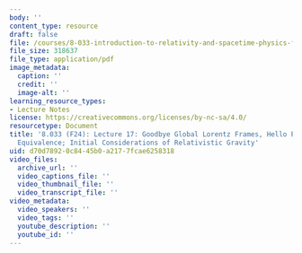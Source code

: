 ```yaml
---
body: ''
content_type: resource
draft: false
file: /courses/8-033-introduction-to-relativity-and-spacetime-physics-fall-2024/mit8_033_f24_lec17.pdf
file_size: 318637
file_type: application/pdf
image_metadata:
  caption: ''
  credit: ''
  image-alt: ''
learning_resource_types:
- Lecture Notes
license: https://creativecommons.org/licenses/by-nc-sa/4.0/
resourcetype: Document
title: '8.033 (F24): Lecture 17: Goodbye Global Lorentz Frames, Hello Principle of
  Equivalence; Initial Considerations of Relativistic Gravity'
uid: d70d7892-0c84-45b0-a217-7fcae6258318
video_files:
  archive_url: ''
  video_captions_file: ''
  video_thumbnail_file: ''
  video_transcript_file: ''
video_metadata:
  video_speakers: ''
  video_tags: ''
  youtube_description: ''
  youtube_id: ''
---
```

